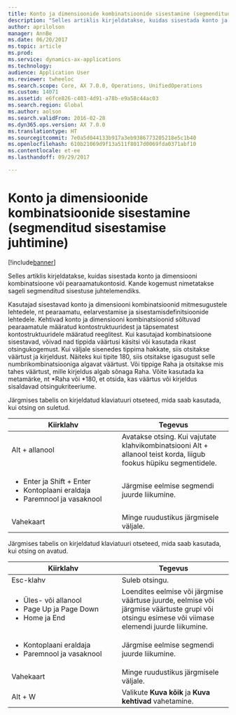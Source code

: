 ```yaml
---
title: Konto ja dimensioonide kombinatsioonide sisestamine (segmenditud sisestamise juhtimine)
description: "Selles artiklis kirjeldatakse, kuidas sisestada konto ja dimensiooni kombinatsioone või pearaamatukontosid. Kande kogemust nimetatakse sageli segmenditud sisestuse juhtelemendiks."
author: aprilolson
manager: AnnBe
ms.date: 06/20/2017
ms.topic: article
ms.prod: 
ms.service: dynamics-ax-applications
ms.technology: 
audience: Application User
ms.reviewer: twheeloc
ms.search.scope: Core, AX 7.0.0, Operations, UnifiedOperations
ms.custom: 14071
ms.assetid: e6fce826-c403-4d91-a78b-e9a58c44ac03
ms.search.region: Global
ms.author: aolson
ms.search.validFrom: 2016-02-28
ms.dyn365.ops.version: AX 7.0.0
ms.translationtype: HT
ms.sourcegitcommit: 7e0a5d044133b917a3eb9386773205218e5c1b40
ms.openlocfilehash: 610b21069d9f13a511f8017d0069fda0371abf10
ms.contentlocale: et-ee
ms.lasthandoff: 09/29/2017

---
```


# <a name="enter-account-and-dimension-combinations-segmented-entry-control"></a>Konto ja dimensioonide kombinatsioonide sisestamine (segmenditud sisestamise juhtimine)

[!include[banner](../includes/banner.md)]


Selles artiklis kirjeldatakse, kuidas sisestada konto ja dimensiooni kombinatsioone või pearaamatukontosid. Kande kogemust nimetatakse sageli segmenditud sisestuse juhtelemendiks.

Kasutajad sisestavad konto ja dimensiooni kombinatsioonid mitmesugustele lehtedele, nt pearaamatu, eelarvestamise ja sisestamisdefinitsioonide lehtedele. Kehtivad konto ja dimensiooni kombinatsioonid sõltuvad pearaamatule määratud kontostruktuuridest ja täpsematest kontostruktuuridele määratud reeglitest. Kui kasutajad kombinatsioone sisestavad, võivad nad tippida väärtusi käsitsi või kasutada rikast otsingukogemust. Kui väljale sisenedes tippima hakkate, siis otsitakse väärtust ja kirjeldust. Näiteks kui tipite 180, siis otsitakse igasugust selle numbrikombinatsiooniga algavat väärtust. Või tippige Raha ja otsitakse mis tahes väärtust, mille kirjeldus algab sõnaga Raha. Võite kasutada ka metamärke, nt \*Raha või \*180, et otsida, kas väärtus või kirjeldus sisaldavad otsingukriteeriume. 

Järgmises tabelis on kirjeldatud klaviatuuri otseteed, mida saab kasutada, kui otsing on suletud.

<table>
<colgroup>
<col width="50%" />
<col width="50%" />
</colgroup>
<thead>
<tr class="header">
<th>Kiirklahv</th>
<th>Tegevus</th>
</tr>
</thead>
<tbody>
<tr class="odd">
<td>Alt + allanool</td>
<td>Avatakse otsing. Kui vajutate klahvikombinatsiooni Alt + allanool teist korda, liigub fookus hüpiku segmentidele.</td>
</tr>
<tr class="even">
<td><ul>
<li>Enter ja Shift + Enter</li>
<li>Kontoplaani eraldaja</li>
<li>Paremnool ja vasaknool</li>
</ul></td>
<td>Järgmise eelmise segmendi juurde liikumine.</td>
</tr>
<tr class="odd">
<td>Vahekaart</td>
<td>Minge ruudustikus järgmisele väljale.</td>
</tr>
</tbody>
</table>

Järgmises tabelis on kirjeldatud klaviatuuri otseteed, mida saab kasutada, kui otsing on avatud.

<table>
<colgroup>
<col width="50%" />
<col width="50%" />
</colgroup>
<thead>
<tr class="header">
<th>Kiirklahv</th>
<th>Tegevus</th>
</tr>
</thead>
<tbody>
<tr class="odd">
<td>Esc-klahv</td>
<td>Suleb otsingu.</td>
</tr>
<tr class="even">
<td><ul>
<li>Üles- või allanool</li>
<li>Page Up ja Page Down</li>
<li>Home ja End</li>
</ul></td>
<td>Loendites eelmise või järgmise väärtuse juurde, eelmise või järgmise väärtuste grupi või otsingu esimese või viimase elemendi juurde liikumine.</td>
</tr>
<tr class="odd">
<td><ul>
<li>Kontoplaani eraldaja</li>
<li>Paremnool ja vasaknool</li>
</ul></td>
<td>Järgmise eelmise segmendi juurde liikumine.</td>
</tr>
<tr class="even">
<td>Vahekaart</td>
<td>Minge ruudustikus järgmisele väljale.</td>
</tr>
<tr class="odd">
<td>Alt + W</td>
<td>Valikute <strong>Kuva kõik</strong> ja <strong>Kuva kehtivad</strong> vahetamine.</td>
</tr>
</tbody>
</table>

 




